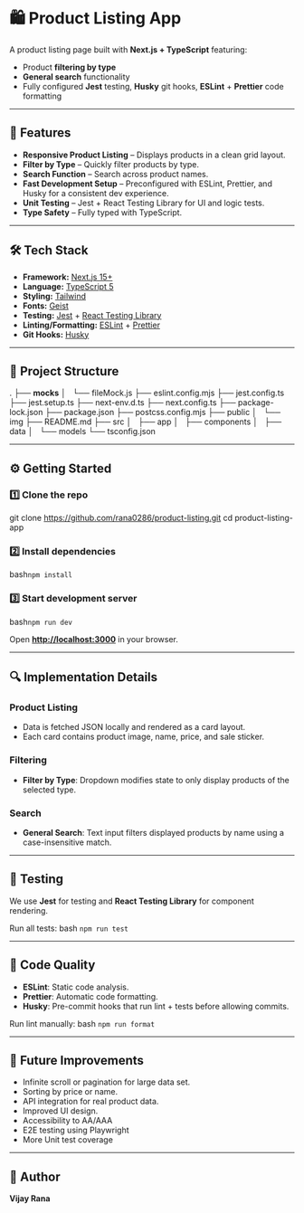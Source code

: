 # 🛍️ Product Listing App

A product listing page built with **Next.js + TypeScript** featuring:

- Product **filtering by type**
- **General search** functionality
- Fully configured **Jest** testing, **Husky** git hooks, **ESLint** + **Prettier** code formatting

---

## 🚀 Features

- **Responsive Product Listing** – Displays products in a clean grid layout.
- **Filter by Type** – Quickly filter products by type.
- **Search Function** – Search across product names.
- **Fast Development Setup** – Preconfigured with ESLint, Prettier, and Husky for a consistent dev experience.
- **Unit Testing** – Jest + React Testing Library for UI and logic tests.
- **Type Safety** – Fully typed with TypeScript.

---

## 🛠 Tech Stack

- **Framework:** [Next.js 15+](https://nextjs.org/)
- **Language:** [TypeScript 5](https://www.typescriptlang.org/)
- **Styling:** [Tailwind](https://tailwindcss.com/)
- **Fonts:** [Geist](https://vercel.com/font)
- **Testing:** [Jest](https://jestjs.io/) + [React Testing Library](https://testing-library.com/docs/react-testing-library/intro/)
- **Linting/Formatting:** [ESLint](https://eslint.org/) + [Prettier](https://prettier.io/)
- **Git Hooks:** [Husky](https://typicode.github.io/husky)

---

## 📂 Project Structure

.
├── **mocks**
│   └── fileMock.js
├── eslint.config.mjs
├── jest.config.ts
├── jest.setup.ts
├── next-env.d.ts
├── next.config.ts
├── package-lock.json
├── package.json
├── postcss.config.mjs
├── public
│   └── img
├── README.md
├── src
│   ├── app
│   ├── components
│   ├── data
│   └── models
└── tsconfig.json

---

## ⚙️ Getting Started

### 1️⃣ Clone the repo

git clone https://github.com/rana0286/product-listing.git
cd product-listing-app

### 2️⃣ Install dependencies

bash`npm install`

### 3️⃣ Start development server

bash`npm run dev`

Open **[http://localhost:3000](http://localhost:3000)** in your browser.

---

## 🔍 Implementation Details

### Product Listing

- Data is fetched JSON locally and rendered as a card layout.
- Each card contains product image, name, price, and sale sticker.

### Filtering

- **Filter by Type**: Dropdown modifies state to only display products of the selected type.

### Search

- **General Search**: Text input filters displayed products by name using a case-insensitive match.

---

## 🧪 Testing

We use **Jest** for testing and **React Testing Library** for component rendering.

Run all tests:
bash `npm run test`

---

## 🧹 Code Quality

- **ESLint**: Static code analysis.
- **Prettier**: Automatic code formatting.
- **Husky**: Pre-commit hooks that run lint + tests before allowing commits.

Run lint manually:
bash `npm run format`

---

## 📌 Future Improvements

- Infinite scroll or pagination for large data set.
- Sorting by price or name.
- API integration for real product data.
- Improved UI design.
- Accessibility to AA/AAA
- E2E testing using Playwright
- More Unit test coverage

---

## 👤 Author

**Vijay Rana**
